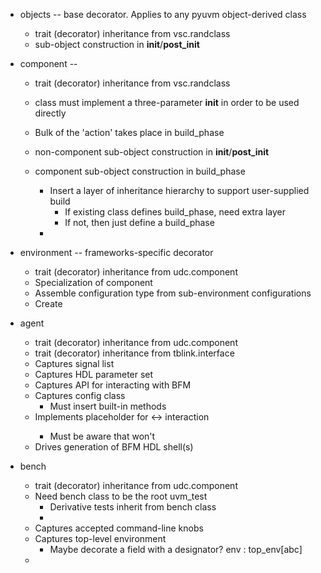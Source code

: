 
- objects -- base decorator. Applies to any pyuvm object-derived class
  - trait (decorator) inheritance from vsc.randclass
  - sub-object construction in __init__/__post_init__

- component -- 
  - trait (decorator) inheritance from vsc.randclass
  - class must implement a three-parameter __init__ in order to be used directly

  - Bulk of the 'action' takes place in build_phase

  - non-component sub-object construction in __init__/__post_init__
  - component sub-object construction in build_phase
    - Insert a layer of inheritance hierarchy to support user-supplied build
      - If existing class defines build_phase, need extra layer
      - If not, then just define a build_phase
    - 

- environment -- frameworks-specific decorator
  - trait (decorator) inheritance from udc.component
  - Specialization of component
  - Assemble configuration type from sub-environment configurations
  - Create 

- agent
  - trait (decorator) inheritance from udc.component
  - trait (decorator) inheritance from tblink.interface
  - Captures signal list
  - Captures HDL parameter set
  - Captures API for interacting with BFM
  - Captures config class
    - Must insert built-in methods
  - Implements placeholder for <driver> <-> <bfm> interaction
    - Must be aware that won't
  - Drives generation of BFM HDL shell(s)

- bench
  - trait (decorator) inheritance from udc.component
  - Need bench class to be the root uvm_test
    - Derivative tests inherit from bench class
    - 
  - Captures accepted command-line knobs
  - Captures top-level environment
    - Maybe decorate a field with a designator? env : top_env[abc]
  - 


